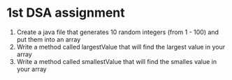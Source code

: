 # 1st DSA assignment
1. Create a java file that generates 10 random integers (from 1 - 100) and put them into an array
2. Write a method called largestValue that will find the largest value in your array
3. Write a method called smallestValue that will find the smalles value in your array
